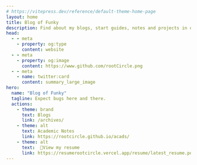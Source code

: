 ```yaml
---
# https://vitepress.dev/reference/default-theme-home-page
layout: home
title: Blog of Funky
description: Find about my blogs, start guides, notes and projects in one place!
head:
  - - meta
    - property: og:type
      content: website
  - - meta
    - property: og:image
      content: https://www.github.com/rootCircle.png
  - - meta
    - name: twitter:card
      content: summary_large_image
hero:
  name: "Blog of Funky"
  tagline: Expect bugs here and there.
  actions:
    - theme: brand
      text: Blogs
      link: /archives/
    - theme: alt
      text: Academic Notes
      link: https://rootcircle.github.io/acads/
    - theme: alt
      text:  🔗View my resume
      link: https://resumerootcircle.vercel.app/resume/latest_resume.pdf
---
```




<script setup>
import { VPTeamMembers } from 'vitepress/theme'

const members = [
  {
    avatar: 'https://www.github.com/rootCircle.png',
    name: 'rootCircle',
    title: 'Creator',
    links: [
      { icon: 'github', link: 'https://github.com/rootCircle' }
    ]
  },
]
</script>

<VPTeamMembers size="small" :members="members" />
